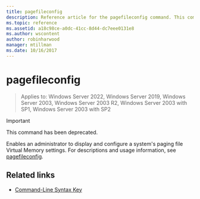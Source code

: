 ```yaml
---
title: pagefileconfig
description: Reference article for the pagefileconfig command. This command has been deprecated and isn't guaranteed to be supported in future releases of Windows.
ms.topic: reference
ms.assetid: a18c98ce-a0dc-41cc-8d44-dc7eee0131e8
ms.author: wscontent
author: robinharwood
manager: mtillman
ms.date: 10/16/2017
---
```


# pagefileconfig

>Applies to: Windows Server 2022, Windows Server 2019, Windows Server 2003, Windows Server 2003 R2, Windows Server 2003 with SP1, Windows Server 2003 with SP2

>[!IMPORTANT]
> This command has been deprecated.

Enables an administrator to display and configure a system's paging file Virtual Memory settings. For descriptions and usage information, see [pagefileconfig](/previous-versions/orphan-topics/ws.10/cc772827(v=ws.10)).

## Related links

- [Command-Line Syntax Key](command-line-syntax-key.md)
